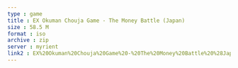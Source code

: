 ```yaml
---
type : game
title : EX Okuman Chouja Game - The Money Battle (Japan)
size : 58.5 M
format : iso
archive : zip
server : myrient
link2 : EX%20Okuman%20Chouja%20Game%20-%20The%20Money%20Battle%20%28Japan%29
---
```

